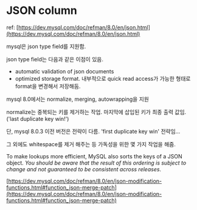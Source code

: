 # JSON column

ref: [](https://dev.mysql.com/doc/refman/8.0/en/json.html)[https://dev.mysql.com/doc/refman/8.0/en/json.html](https://dev.mysql.com/doc/refman/8.0/en/json.html)

mysql은 json type field를 지원함.

json type field는 다음과 같은 이점이 있음.

-   automatic validation of json documents
-   optimized storage format. 내부적으로 quick read access가 가능한 형태로 format을 변경해서 저장해둠.

mysql 8.0에서는 normalize, merging, autowrapping을 지원

normalize는 중복되는 키를 제거하는 작업. 마지막에 삽입된 키가 최종 출력 값임. ('last duplicate key win!')

단, mysql 8.0.3 이전 버전은 전략이 다름. 'first duplicate key win' 전략임...

그 외에도 whitespace를 제거 해주는 등 가독성을 위한 몇 가지 작업을 해줌.

To make lookups more efficient, MySQL also sorts the keys of a JSON object. _You should be aware that the result of this ordering is subject to change and not guaranteed to be consistent across releases_.

[](https://dev.mysql.com/doc/refman/8.0/en/json-modification-functions.html#function_json-merge-patch)[https://dev.mysql.com/doc/refman/8.0/en/json-modification-functions.html#function_json-merge-patch](https://dev.mysql.com/doc/refman/8.0/en/json-modification-functions.html#function_json-merge-patch)